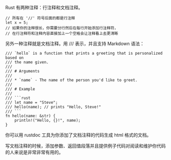 Rust 有两种注释：行注释和文档注释。

	// 所有在 '//' 符号后面的都是行注释
	let x = 5;
	// 如果你的注释很长，你需要分行然后在每行开始添加行注释符，
	// 在行注释符和注释内容直接加上一个空格会让注释看上去更清晰

另外一种注释就是文档注释。用 /// 表示，并且支持 Markdown 语法：

	/// `hello` is a function that prints a greeting that is personalized based on
	/// the name given.
	///
	/// # Arguments
	///
	/// * `name` - The name of the person you'd like to greet.
	///
	/// # Example
	///
	/// ```rust
	/// let name = "Steve";
	/// hello(name); // prints "Hello, Steve!"
	/// ```
	fn hello(name: &str) {
   		println!("Hello, {}!", name);
	}

你可以用 rustdoc 工具为你添加了文档注释的代码生成 html 格式的文档。

写文档注释的时候，添加参数、返回值段落并且提供例子代码对阅读和维护你代码的人来说是非常非常有用的。